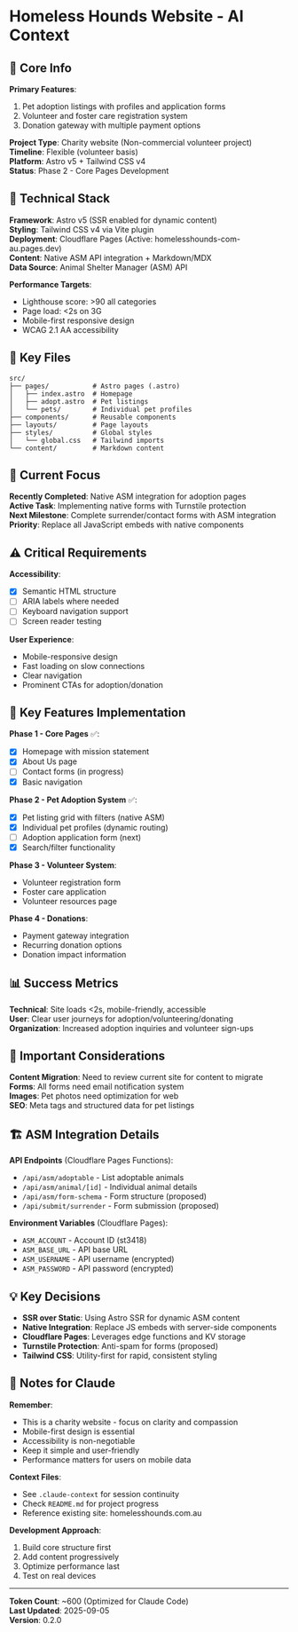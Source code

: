 # Homeless Hounds Website - AI Context

## 🎯 Core Info

**Primary Features**:
1. Pet adoption listings with profiles and application forms
2. Volunteer and foster care registration system
3. Donation gateway with multiple payment options

**Project Type**: Charity website (Non-commercial volunteer project)  
**Timeline**: Flexible (volunteer basis)  
**Platform**: Astro v5 + Tailwind CSS v4  
**Status**: Phase 2 - Core Pages Development

## 🔧 Technical Stack

**Framework**: Astro v5 (SSR enabled for dynamic content)  
**Styling**: Tailwind CSS v4 via Vite plugin  
**Deployment**: Cloudflare Pages (Active: homelesshounds-com-au.pages.dev)  
**Content**: Native ASM API integration + Markdown/MDX  
**Data Source**: Animal Shelter Manager (ASM) API

**Performance Targets**:
- Lighthouse score: >90 all categories
- Page load: <2s on 3G
- Mobile-first responsive design
- WCAG 2.1 AA accessibility

## 📂 Key Files

```
src/
├── pages/           # Astro pages (.astro)
│   ├── index.astro  # Homepage
│   ├── adopt.astro  # Pet listings
│   └── pets/        # Individual pet profiles
├── components/      # Reusable components
├── layouts/         # Page layouts
├── styles/          # Global styles
│   └── global.css   # Tailwind imports
└── content/         # Markdown content
```

## 🚧 Current Focus

**Recently Completed**: Native ASM integration for adoption pages  
**Active Task**: Implementing native forms with Turnstile protection  
**Next Milestone**: Complete surrender/contact forms with ASM integration  
**Priority**: Replace all JavaScript embeds with native components

## ⚠️ Critical Requirements

**Accessibility**:
- [x] Semantic HTML structure
- [ ] ARIA labels where needed
- [ ] Keyboard navigation support
- [ ] Screen reader testing

**User Experience**:
- Mobile-responsive design
- Fast loading on slow connections
- Clear navigation
- Prominent CTAs for adoption/donation

## 🔗 Key Features Implementation

**Phase 1 - Core Pages** ✅:
- [x] Homepage with mission statement
- [x] About Us page
- [ ] Contact forms (in progress)
- [x] Basic navigation

**Phase 2 - Pet Adoption System** ✅:
- [x] Pet listing grid with filters (native ASM)
- [x] Individual pet profiles (dynamic routing)
- [ ] Adoption application form (next)
- [x] Search/filter functionality

**Phase 3 - Volunteer System**:
- Volunteer registration form
- Foster care application
- Volunteer resources page

**Phase 4 - Donations**:
- Payment gateway integration
- Recurring donation options
- Donation impact information

## 📊 Success Metrics

**Technical**: Site loads <2s, mobile-friendly, accessible  
**User**: Clear user journeys for adoption/volunteering/donating  
**Organization**: Increased adoption inquiries and volunteer sign-ups

## 🚨 Important Considerations

**Content Migration**: Need to review current site for content to migrate  
**Forms**: All forms need email notification system  
**Images**: Pet photos need optimization for web  
**SEO**: Meta tags and structured data for pet listings

## 🏗️ ASM Integration Details

**API Endpoints** (Cloudflare Pages Functions):
- `/api/asm/adoptable` - List adoptable animals
- `/api/asm/animal/[id]` - Individual animal details  
- `/api/asm/form-schema` - Form structure (proposed)
- `/api/submit/surrender` - Form submission (proposed)

**Environment Variables** (Cloudflare Pages):
- `ASM_ACCOUNT` - Account ID (st3418)
- `ASM_BASE_URL` - API base URL
- `ASM_USERNAME` - API username (encrypted)
- `ASM_PASSWORD` - API password (encrypted)

## 💡 Key Decisions

- **SSR over Static**: Using Astro SSR for dynamic ASM content
- **Native Integration**: Replace JS embeds with server-side components
- **Cloudflare Pages**: Leverages edge functions and KV storage
- **Turnstile Protection**: Anti-spam for forms (proposed)
- **Tailwind CSS**: Utility-first for rapid, consistent styling

## 📝 Notes for Claude

**Remember**:
- This is a charity website - focus on clarity and compassion
- Mobile-first design is essential
- Accessibility is non-negotiable
- Keep it simple and user-friendly
- Performance matters for users on mobile data

**Context Files**:
- See `.claude-context` for session continuity
- Check `README.md` for project progress
- Reference existing site: homelesshounds.com.au

**Development Approach**:
1. Build core structure first
2. Add content progressively
3. Optimize performance last
4. Test on real devices

---

**Token Count**: ~600 (Optimized for Claude Code)  
**Last Updated**: 2025-09-05  
**Version**: 0.2.0